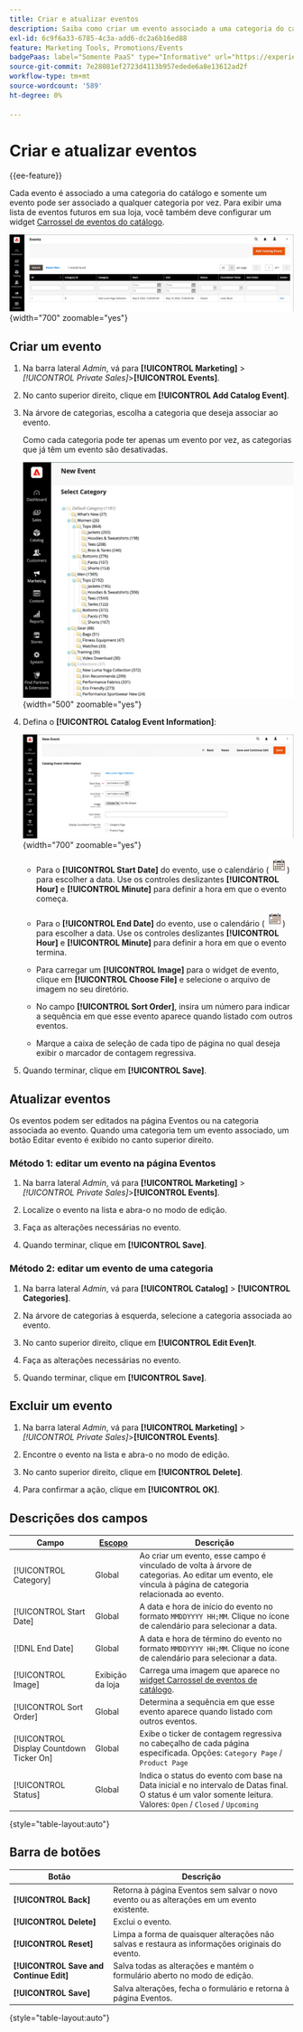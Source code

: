 ```yaml
---
title: Criar e atualizar eventos
description: Saiba como criar um evento associado a uma categoria do catálogo.
exl-id: 6c9f6a33-6785-4c3a-add6-dc2a6b16ed88
feature: Marketing Tools, Promotions/Events
badgePaas: label="Somente PaaS" type="Informative" url="https://experienceleague.adobe.com/pt-br/docs/commerce/user-guides/product-solutions" tooltip="Aplica-se somente a projetos do Adobe Commerce na nuvem (infraestrutura do PaaS gerenciada pela Adobe) e a projetos locais."
source-git-commit: 7e28081ef2723d4113b957edede6a8e13612ad2f
workflow-type: tm+mt
source-wordcount: '589'
ht-degree: 0%

---
```


# Criar e atualizar eventos

{{ee-feature}}

Cada evento é associado a uma categoria do catálogo e somente um evento pode ser associado a qualquer categoria por vez. Para exibir uma lista de eventos futuros em sua loja, você também deve configurar um widget [Carrossel de eventos do catálogo](../content-design/widget-event-carousel.md).

![Lista de eventos](./assets/category-events.png){width="700" zoomable="yes"}

## Criar um evento

1. Na barra lateral _Admin_, vá para **[!UICONTROL Marketing]** > _[!UICONTROL Private Sales]_>**[!UICONTROL Events]**.

1. No canto superior direito, clique em **[!UICONTROL Add Catalog Event]**.

1. Na árvore de categorias, escolha a categoria que deseja associar ao evento.

   Como cada categoria pode ter apenas um evento por vez, as categorias que já têm um evento são desativadas.

   ![Novo evento - árvore de categorias](./assets/catalog-events-category-tree.png){width="500" zoomable="yes"}

1. Defina o **[!UICONTROL Catalog Event Information]**:

   ![Informações sobre o evento de catálogo](./assets/catalog-event-information.png){width="700" zoomable="yes"}

   - Para o **[!UICONTROL Start Date]** do evento, use o calendário (![Ícone de calendário](../assets/icon-calendar.png)) para escolher a data. Use os controles deslizantes **[!UICONTROL Hour]** e **[!UICONTROL Minute]** para definir a hora em que o evento começa.

   - Para o **[!UICONTROL End Date]** do evento, use o calendário (![Ícone de calendário](../assets/icon-calendar.png)) para escolher a data. Use os controles deslizantes **[!UICONTROL Hour]** e **[!UICONTROL Minute]** para definir a hora em que o evento termina.

   - Para carregar um **[!UICONTROL Image]** para o widget de evento, clique em **[!UICONTROL Choose File]** e selecione o arquivo de imagem no seu diretório.

   - No campo **[!UICONTROL Sort Order]**, insira um número para indicar a sequência em que esse evento aparece quando listado com outros eventos.

   - Marque a caixa de seleção de cada tipo de página no qual deseja exibir o marcador de contagem regressiva.

1. Quando terminar, clique em **[!UICONTROL Save]**.

## Atualizar eventos

Os eventos podem ser editados na página Eventos ou na categoria associada ao evento. Quando uma categoria tem um evento associado, um botão Editar evento é exibido no canto superior direito.

### Método 1: editar um evento na página Eventos

1. Na barra lateral _Admin_, vá para **[!UICONTROL Marketing]** > _[!UICONTROL Private Sales]_>**[!UICONTROL Events]**.

1. Localize o evento na lista e abra-o no modo de edição.

1. Faça as alterações necessárias no evento.

1. Quando terminar, clique em **[!UICONTROL Save]**.

### Método 2: editar um evento de uma categoria

1. Na barra lateral _Admin_, vá para **[!UICONTROL Catalog]** > **[!UICONTROL Categories]**.

1. Na árvore de categorias à esquerda, selecione a categoria associada ao evento.

1. No canto superior direito, clique em **[!UICONTROL Edit Even]t**.

1. Faça as alterações necessárias no evento.

1. Quando terminar, clique em **[!UICONTROL Save]**.

## Excluir um evento

1. Na barra lateral _Admin_, vá para **[!UICONTROL Marketing]** > _[!UICONTROL Private Sales]_>**[!UICONTROL Events]**.

1. Encontre o evento na lista e abra-o no modo de edição.

1. No canto superior direito, clique em **[!UICONTROL Delete]**.

1. Para confirmar a ação, clique em **[!UICONTROL OK]**.

## Descrições dos campos

| Campo | [Escopo](../getting-started/websites-stores-views.md#scope-settings) | Descrição |
|--- |--- |--- |
| [!UICONTROL Category] | Global | Ao criar um evento, esse campo é vinculado de volta à árvore de categorias. Ao editar um evento, ele vincula à página de categoria relacionada ao evento. |
| [!UICONTROL Start Date] | Global | A data e hora de início do evento no formato `MMDDYYYY HH;MM`. Clique no ícone de calendário para selecionar a data. |
| [!DNL End Date] | Global | A data e hora de término do evento no formato `MMDDYYYY HH;MM`. Clique no ícone de calendário para selecionar a data. |
| [!UICONTROL Image] | Exibição da loja | Carrega uma imagem que aparece no [widget Carrossel de eventos de catálogo](../content-design/widget-event-carousel.md). |
| [!UICONTROL Sort Order] | Global | Determina a sequência em que esse evento aparece quando listado com outros eventos. |
| [!UICONTROL Display Countdown Ticker On] | Global | Exibe o ticker de contagem regressiva no cabeçalho de cada página especificada. Opções: `Category Page` / `Product Page` |
| [!UICONTROL Status] | Global | Indica o status do evento com base na Data inicial e no intervalo de Datas final. O status é um valor somente leitura. Valores: `Open` / `Closed` / `Upcoming` |

{style="table-layout:auto"}

## Barra de botões

| Botão | Descrição |
|--- |--- |
| **[!UICONTROL Back]** | Retorna à página Eventos sem salvar o novo evento ou as alterações em um evento existente. |
| **[!UICONTROL Delete]** | Exclui o evento. |
| **[!UICONTROL Reset]** | Limpa a forma de quaisquer alterações não salvas e restaura as informações originais do evento. |
| **[!UICONTROL Save and Continue Edit]** | Salva todas as alterações e mantém o formulário aberto no modo de edição. |
| **[!UICONTROL Save]** | Salva alterações, fecha o formulário e retorna à página Eventos. |

{style="table-layout:auto"}
